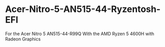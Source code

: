 # Acer-Nitro-5-AN515-44-Ryzentosh-EFI
For the Acer Nitro 5 AN515-44-R99Q With the AMD Ryzen 5 4600H with Radeon Graphics
